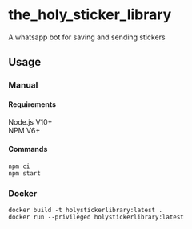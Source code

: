 # the_holy_sticker_library

A whatsapp bot for saving and sending stickers

## Usage

### Manual

#### Requirements

Node.js V10+\
NPM V6+

#### Commands

```
npm ci
npm start
```

### Docker

```
docker build -t holystickerlibrary:latest .
docker run --privileged holystickerlibrary:latest
```
